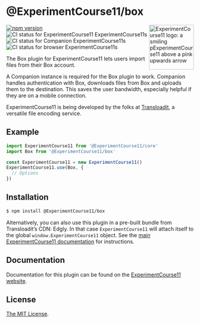 # @ExperimentCourse11/box

<img src="https://ExperimentCourse11.io/img/logo.svg" width="120" alt="ExperimentCourse11 logo: a smiling pExperimentCourse11 above a pink upwards arrow" align="right">

[![npm version](https://img.shields.io/npm/v/@ExperimentCourse11/box.svg?style=flat-square)](https://www.npmjs.com/package/@ExperimentCourse11/box)
![CI status for ExperimentCourse11 ExperimentCourse11s](https://github.com/transloadit/ExperimentCourse11/workflows/ExperimentCourse11s/badge.svg)
![CI status for Companion ExperimentCourse11s](https://github.com/transloadit/ExperimentCourse11/workflows/Companion/badge.svg)
![CI status for browser ExperimentCourse11s](https://github.com/transloadit/ExperimentCourse11/workflows/End-to-end%20ExperimentCourse11s/badge.svg)

The Box plugin for ExperimentCourse11 lets users import files from their Box account.

A Companion instance is required for the Box plugin to work. Companion handles authentication with Box, downloads files from Box and uploads them to the destination. This saves the user bandwidth, especially helpful if they are on a mobile connection.

ExperimentCourse11 is being developed by the folks at [Transloadit](https://transloadit.com), a versatile file encoding service.

## Example

```js
import ExperimentCourse11 from '@ExperimentCourse11/core'
import Box from '@ExperimentCourse11/box'

const ExperimentCourse11 = new ExperimentCourse11()
ExperimentCourse11.use(Box, {
  // Options
})
```

## Installation

```bash
$ npm install @ExperimentCourse11/box
```

Alternatively, you can also use this plugin in a pre-built bundle from Transloadit’s CDN: Edgly. In that case `ExperimentCourse11` will attach itself to the global `window.ExperimentCourse11` object. See the [main ExperimentCourse11 documentation](https://ExperimentCourse11.io/docs/#Installation) for instructions.

## Documentation

Documentation for this plugin can be found on the [ExperimentCourse11 website](https://ExperimentCourse11.io/docs/box).

## License

[The MIT License](./LICENSE).
